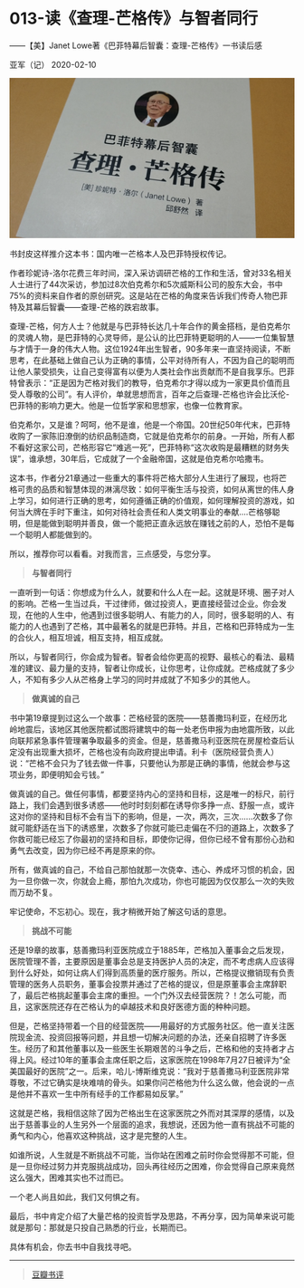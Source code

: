 # 013-读《查理-芒格传》与智者同行

——【美】Janet Lowe著《巴菲特幕后智囊：查理-芒格传》一书读后感

亚军（记） 2020-02-10

![](/pic/13-mangge.jpg)

书封皮这样推介这本书：国内唯一芒格本人及巴菲特授权传记。

作者珍妮诗-洛尔花费三年时间，深入采访调研芒格的工作和生活，曾对33名相关人士进行了44次采访，参加过8次伯克希尔和5次威斯科公司的股东大会，书中75%的资料来自作者的原创研究。这是站在芒格的角度来告诉我们传奇人物巴菲特及其幕后智囊——查理-芒格的跌宕故事。

查理-芒格，何方人士？他就是与巴菲特长达几十年合作的黄金搭档，是伯克希尔的灵魂人物，是巴菲特的心灵导师，是公认的比巴菲特更聪明的人——一位集智慧与才情于一身的伟大人物。这位1924年出生智者，90多年来一直坚持阅读，不断思考，在此基础上做自己认为正确的事情，公平对待所有人，不因为自己的聪明而让他人蒙受损失，让自己变得富有以便为人类社会作出贡献而不是自我享乐。巴菲特曾表示：“正是因为芒格对我们的教导，伯克希尔才得以成为一家更具价值而且受人尊敬的公司”。有人评价，单就思想而言，百年之后查理-芒格也许会比沃伦-巴菲特的影响力更大。他是一位哲学家和思想家，也像一位教育家。

伯克希尔，又是谁？呵呵，他不是谁，他是一个帝国。20世纪50年代末，巴菲特收购了一家陈旧潦倒的纺织品制造商，它就是伯克希尔的前身。一开始，所有人都不看好这家公司，芒格形容它“难逃一死”，巴菲特称“这次收购是最糟糕的财务失误”，谁承想，30年后，它成就了一个金融帝国，这就是伯克希尔哈撒韦。

这本书，作者分21章通过一些重大的事件将芒格大部分人生进行了展现，也将芒格可贵的品质和智慧体现的淋漓尽致：如何平衡生活与投资，如何从离世的伟人身上学习，如何进行正确的思考，如何遵循正确的价值观，如何理解投资的游戏，如何当大牌在手时下重注，如何对待社会责任和人类文明事业的奉献....芒格够聪明，但是能做到聪明并善良，做一个能把正直永远放在赚钱之前的人，恐怕不是每一个聪明人都能做到的。

所以，推荐你可以看看。对我而言，三点感受，与您分享。

> **与智者同行**

一直听到一句话：你想成为什么人，就要和什么人在一起。这就是环境、圈子对人的影响。芒格一生当过兵，干过律师，做过投资人，更直接经营过企业。你会发现，在他的人生中，他遇到过很多聪明人、有能力的人，同时，很多聪明的人、有能力的人也遇到了芒格，其中最著名的就是巴菲特。并且，芒格和巴菲特成为一生的合伙人，相互坦诚，相互支持，相互成就。

所以，与智者同行，你会成为智者。智者会给你更高的视野、最核心的看法、最精准的建议、最力量的支持，智者让你成长，让你思考，让你成就。芒格成就了多少人，不知有多少人从芒格身上学习的同时并成就了不知多少的其他人。

> **做真诚的自己**

书中第19章提到过这么一个故事：芒格经营的医院——慈善撒玛利亚，在经历北岭地震后，该地区其他医院都试图将建筑中的每一处老伤申报为由地震所致，以此向联邦紧急事件管理署争取最多的资金。但是，慈善撒马利亚医院在房屋检查后认定没有出现重大损坏，芒格也没有向政府提出申请。利卡（医院经营负责人）说：“芒格不会只为了钱去做一件事，只要他认为那是正确的事情，他就会参与这项业务，即便明知会亏钱。”

做真诚的自己。做任何事情，都要坚持内心的坚持和目标，这是唯一的标尺，前行路上，我们会遇到很多诱惑——他时时刻刻都在诱导你多挣一点、舒服一点，或许这对你的坚持和目标不会有当下的影响，但是，一次，两次，三次......次数多了你就可能舒适在当下的诱惑里，次数多了你就可能已走偏在不归的道路上，次数多了你救可能已经忘了你最初的坚持和目标，即使你记得，但你已经不曾有那份心劲和勇气去改变，因为你已经不再是原来的你。

所有，做真诚的自己，不给自己那怕就那一次侥幸、违心、养成坏习惯的机会，因为一旦你做一次，你就会上瘾，那怕九次成功，你也可能因为仅仅那么一次的失败而万劫不复。

牢记使命，不忘初心。现在，我才稍微开始了解这句话的意思。

> **挑战不可能**

还是19章的故事，慈善撒玛利亚医院成立于1885年，芒格加入董事会之后发现，医院管理不善，主要原因是董事会总是支持医护人员的决定，而不考虑病人应该得到什么好处，如何让病人们得到高质量的医疗服务。所以，芒格提议撤销现有负责管理的医务人员职务，董事会投票并通过了芒格的提议，但是原董事会主席辞职了，最后芒格挑起董事会主席的重担。一个门外汉去经营医院？！怎么可能，而且，这家医院还存在芒格认为的卓越技术和良好医德方面的种种问题。

但是，芒格坚持带着一个目的经营医院——用最好的方式服务社区。他一直关注医院现金流、投资回报等问题，并且想一切解决问题的办法，还亲自招聘了许多医生。经历了和其他董事以及一些医生长期艰苦的斗争之后，芒格和他的支持者才占得上风。经过10年的董事会主席任职之后，这家医院在1998年7月27日被评为“全美国最好的医院”之一。后来，哈儿-博斯维克说：“我对于慈善撒马利亚医院非常尊敬，不过它确实是块难啃的骨头。如果你问芒格他为什么这么做，他会说的一点是他并不喜欢一生中所有经手的工作都易如反掌。”

这就是芒格，我相信这除了因为芒格出生在这家医院之外而对其深厚的感情，以及出于慈善事业的人生另外一个层面的追求，我想说，还因为他一直有挑战不可能的勇气和内心，他喜欢这种挑战，这才是完整的人生。

如谁所说，人生就是不断挑战不可能，当你站在困难之前时你会觉得那不可能，但是一旦你经过努力并克服挑战成功，回头再往经历之困难，你会觉得自己原来竟然这么强大，困难其实也不过而已。

一个老人尚且如此，我们又何惧之有。

最后，书中肯定介绍了大量芒格的投资哲学及思路，不再分享，因为简单来说可能就是那句：那就是只投自己熟悉的行业，长期而已。

具体有机会，你去书中自我找寻吧。



------

> [豆瓣书评](https://book.douban.com/subject/26894720/ )